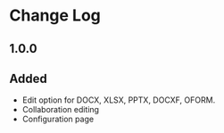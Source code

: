 # Change Log

## 1.0.0
## Added
- Edit option for DOCX, XLSX, PPTX, DOCXF, OFORM.
- Collaboration editing
- Configuration page
